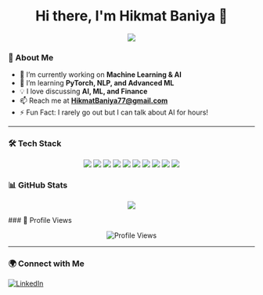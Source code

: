 <h1 align="center">Hi there, I'm Hikmat Baniya 👋</h1>

<p align="center">
  <a href="https://github.com/hikmatbaniya">
    <img src="https://github-readme-stats.vercel.app/api?username=hikmatbaniya&show_icons=true&theme=radical" />
  </a>
</p>

### 🚀 About Me
- 🔭 I’m currently working on **Machine Learning & AI**
- 🌱 I’m learning **PyTorch, NLP, and Advanced ML**
- 💡 I love discussing **AI, ML, and Finance**
- 📫 Reach me at **HikmatBaniya77@gmail.com**
- ⚡ Fun Fact: I rarely go out but I can talk about AI for hours!  

---

### 🛠 Tech Stack  
<p align="center">
  <img src="https://img.shields.io/badge/Python-3776AB?style=for-the-badge&logo=python&logoColor=white"/>
  <img src="https://img.shields.io/badge/Machine%20Learning-FF6F00?style=for-the-badge"/>
  <img src="https://img.shields.io/badge/NLP-0081CB?style=for-the-badge"/>
  <img src="https://img.shields.io/badge/Pandas-130654?style=for-the-badge&logo=pandas"/>
  <img src="https://img.shields.io/badge/PyTorch-EE4C2C?style=for-the-badge&logo=pytorch&logoColor=white"/>
  <img src="https://img.shields.io/badge/Scikit--learn-FF9900?style=for-the-badge&logo=scikit-learn&logoColor=white"/>
  <img src="https://img.shields.io/badge/SQL-4479A1?style=for-the-badge&logo=postgresql&logoColor=white"/>
  <img src="https://img.shields.io/badge/Matplotlib-11557C?style=for-the-badge&logo=python&logoColor=white"/>
  <img src="https://img.shields.io/badge/NumPy-013243?style=for-the-badge&logo=numpy&logoColor=white"/>
  <img src="https://img.shields.io/badge/TensorFlow-FF6F00?style=for-the-badge&logo=tensorflow&logoColor=white"/>
</p>

### 📊 GitHub Stats
<p align="center">
  <img src="https://github-readme-stats.vercel.app/api/top-langs/?username=hikmatbaniya&layout=compact&theme=radical" />
</p>
### 👀 Profile Views  
<p align="center">
  <img src="https://komarev.com/ghpvc/?username=hikmatbaniya&color=blue&style=for-the-badge" alt="Profile Views">
</p>

---

### 🌍 Connect with Me
[![LinkedIn](https://img.shields.io/badge/LinkedIn-0077B5?style=for-the-badge&logo=linkedin&logoColor=white)](https://www.linkedin.com/in/hikmat-baniya-a12714291/)
